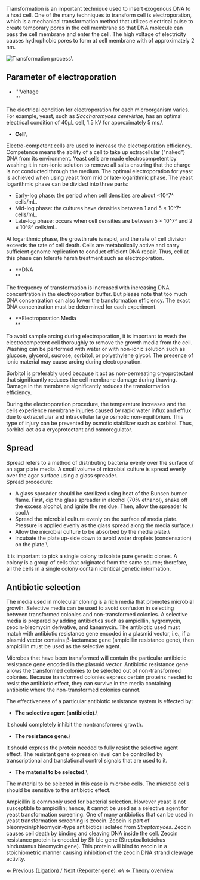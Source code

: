 Transformation is an important technique used to insert exogenous DNA to
a host cell. One of the many techniques to transform cell is
electroporation, which is a mechanical transformation method that
utilizes electrical pulse to create temporary pores in the cell membrane
so that DNA molecule can pass the cell membrane and enter the cell. The
high voltage of electricity causes hydrophobic pores to form at cell
membrane with of approximately 2 nm.

![Transformation process](https://s3-us-west-2.amazonaws.com/labster/wiki/media/transformation.jpg "fig:Transformation process")\

Parameter of electroporation
----------------------------

-   '''Voltage\
     '''

The electrical condition for electroporation for each microorganism
varies. For example, yeast, such as *Saccharomyces cerevisiae*, has an
optimal electrical condition of 40μL cell, 1.5 kV for approximately 5
ms.\

-   **Cell**\

Electro-competent cells are used to increase the electroporation
efficiency. Competence means the ability of a cell to take up
extracellular ("naked") DNA from its environment. Yeast cells are made
electrocompetent by washing it in non-ionic solution to remove all salts
ensuring that the charge is not conducted through the medium. The
optimal electroporation for yeast is achieved when using yeast from mid
or late-logarithmic phase. The yeast logarithmic phase can be divided
into three parts:

-   Early-log phase: the period when cell densities are about \<10^7^
    cells/mL.
-   Mid-log phase: the cultures have densities between 1 and 5 × 10^7^
    cells/mL.
-   Late-log phase: occurs when cell densities are between 5 × 10^7^ and
    2 × 10^8^ cells/mL.

At logarithmic phase, the growth rate is rapid, and the rate of cell
division exceeds the rate of cell death. Cells are metabolically active
and carry sufficient genome replication to conduct efficient DNA repair.
Thus, cell at this phase can tolerate harsh treatment such as
electroporation.

-   **DNA\
    **

The frequency of transformation is increased with increasing DNA
concentration in the electroporation buffer. But please note that too
much DNA concentration can also lower the transformation efficiency. The
exact DNA concentration must be determined for each experiment.

-   **Electroporation Media\
    **

To avoid sample arcing during electroporation, it is important to wash
the electrocompetent cell thoroughly to remove the growth media from the
cell. Washing can be performed with water or with non-ionic solution
such as glucose, glycerol, sucrose, sorbitol, or polyethylene glycol.
The presence of ionic material may cause arcing during electroporation.

Sorbitol is preferably used because it act as non-permeating
cryoprotectant that significantly reduces the cell membrane damage
during thawing. Damage in the membrane significantly reduces the
transformation efficiency.

During the electroporation procedure, the temperature increases and the
cells experience membrane injuries caused by rapid water influx and
efflux due to extracellular and intracellular large osmotic
non-equilibrium. This type of injury can be prevented by osmotic
stabilizer such as sorbitol. Thus, sorbitol act as a cryoprotectant and
osmoregulator.

Spread
------

Spread refers to a method of distributing bacteria evenly over the
surface of an agar plate media. A small volume of microbial culture is
spread evenly over the agar surface using a glass spreader.\
Spread procedure:

-   A glass spreader should be sterilized using heat of the Bunsen
    burner flame. First, dip the glass spreader in alcohol (70%
    ethanol), shake off the excess alcohol, and ignite the residue.
    Then, allow the spreader to cool.\
-   Spread the microbial culture evenly on the surface of media plate.
    Pressure is applied evenly as the glass spread along the media
    surface.\
-   Allow the microbial culture to be absorbed by the media plate.\
-   Incubate the plate up-side down to avoid water droplets
    (condensation) on the plate.\

It is important to pick a single colony to isolate pure genetic clones.
A colony is a group of cells that originated from the same source;
therefore, all the cells in a single colony contain identical genetic
information.

Antibiotic selection
--------------------

The media used in molecular cloning is a rich media that promotes
microbial growth. Selective media can be used to avoid confusion in
selecting between transformed colonies and non-transformed colonies. A
selective media is prepared by adding antibiotics such as ampicillin,
hygromycin, zeocin-bleomycin derivative, and kanamycin. The antibiotic
used must match with antibiotic resistance gene encoded in a plasmid
vector, i.e., if a plasmid vector contains β-lactamase gene (ampicillin
resistance gene), then ampicillin must be used as the selective agent.

Microbes that have been transformed will contain the particular
antibiotic resistance gene encoded in the plasmid vector. Antibiotic
resistance gene allows the transformed colonies to be selected out of
non-transformed colonies. Because transformed colonies express certain
proteins needed to resist the antibiotic effect, they can survive in the
media containing antibiotic where the non-transformed colonies cannot.

The effectiveness of a particular antibiotic resistance system is
effected by:

-   **The selective agent (antibiotic)**.\

It should completely inhibit the nontransformed growth.

-   **The resistance gene**.\

It should express the protein needed to fully resist the selective agent
effect. The resistant gene expression level can be controlled by
transcriptional and translational control signals that are used to it.

-   **The material to be selected**.\

The material to be selected in this case is microbe cells. The microbe
cells should be sensitive to the antibiotic effect.

Ampicillin is commonly used for bacterial selection. However yeast is
not susceptible to ampicillin; hence, it cannot be used as a selective
agent for yeast transformation screening. One of many antibiotics that
can be used in yeast transformation screening is zeocin. Zeocin is part
of bleomycin/phleomycin-type antibiotics isolated from *Streptomyces*.
Zeocin causes cell death by binding and cleaving DNA inside the cell.
Zeocin resistance protein is encoded by Sh ble gene (Streptoalloteichus
hindustanus bleomycin gene). This protein will bind to zeocin in a
stoichiometric manner causing inhibition of the zeocin DNA strand
cleavage activity.

[⇐ Previous (Ligation)](/wiki/Ligation "wikilink") / [Next (Reporter gene) ⇒](/wiki/Reporter_Gene "wikilink")\ [⇐ Theory overview](/wiki/Molecular_Cloning "wikilink")

